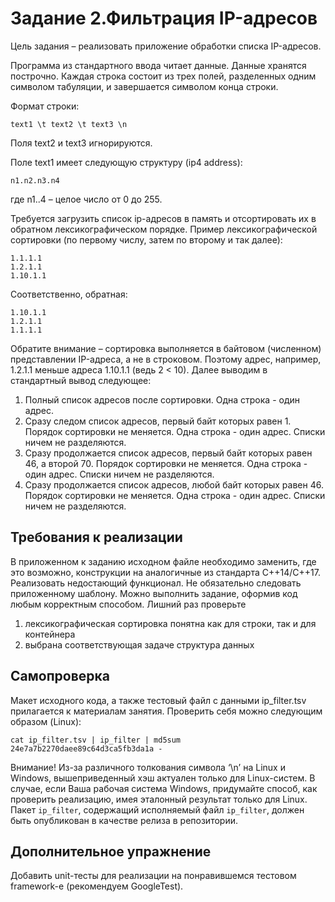 # Задание 2.Фильтрация IP-адресов

Цель задания – реализовать приложение обработки списка IP-адресов.

Программа из стандартного ввода читает данные. Данные хранятся построчно. Каждая строка
состоит из трех полей, разделенных одним символом табуляции, и завершается символом конца
строки. 

Формат строки:
```
text1 \t text2 \t text3 \n
```

Поля text2 и text3 игнорируются. 

Поле text1 имеет следующую структуру (ip4 address):
```
n1.n2.n3.n4
```

где n1..4 – целое число от 0 до 255.

Требуется загрузить список ip-адресов в память и отсортировать их в обратном
лексикографическом порядке. Пример лексикографической сортировки (по первому числу, затем
по второму и так далее):
```
1.1.1.1
1.2.1.1
1.10.1.1
```

Соответственно, обратная:
```
1.10.1.1
1.2.1.1
1.1.1.1
```

Обратите внимание – сортировка выполняется в байтовом (численном) представлении IP-адреса,
а не в строковом. Поэтому адрес, например, 1.2.1.1 меньше адреса 1.10.1.1 (ведь 2 < 10).
Далее выводим в стандартный вывод следующее:
1. Полный список адресов после сортировки. Одна строка - один адрес.
2. Сразу следом список адресов, первый байт которых равен 1. Порядок сортировки не меняется.
Одна строка - один адрес. Списки ничем не разделяются.
3. Сразу продолжается список адресов, первый байт которых равен 46, а второй 70. Порядок
сортировки не меняется. Одна строка - один адрес. Списки ничем не разделяются.
4. Сразу продолжается список адресов, любой байт которых равен 46. Порядок сортировки не
меняется. Одна строка - один адрес. Списки ничем не разделяются.

## Требования к реализации
В приложенном к заданию исходном файле необходимо заменить, где это возможно,
конструкции на аналогичные из стандарта С++14/C++17. Реализовать недостающий функционал.
Не обязательно следовать приложенному шаблону. Можно выполнить задание, оформив код
любым корректным способом.
Лишний раз проверьте
1. лексикографическая сортировка понятна как для строки, так и для контейнера
2. выбрана соответствующая задаче структура данных

## Самопроверка
Макет исходного кода, а также тестовый файл с данными ip_filter.tsv прилагается к материалам
занятия. Проверить себя можно следующим образом (Linux):
```
cat ip_filter.tsv | ip_filter | md5sum
24e7a7b2270daee89c64d3ca5fb3da1a -
```
Внимание! Из-за различного толкования символа ‘\n’ на Linux и Windows, вышеприведенный хэш
актуален только для Linux-систем. В случае, если Ваша рабочая система Windows, придумайте
способ, как проверить реализацию, имея эталонный результат только для Linux.
Пакет `ip_filter`, содержащий исполняемый файл `ip_filter`, должен быть опубликован в качестве
релиза в репозитории.

## Дополнительное упражнение
Добавить unit-тесты для реализации на понравившемся тестовом framework-е (рекомендуем
GoogleTest). 